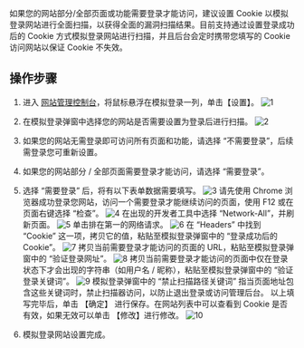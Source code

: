 如果您的网站部分/全部页面或功能需要登录才能访问，建议设置 Cookie 以模拟登录网站进行全面扫描，以获得全面的漏洞扫描结果。目前支持通过设置登录成功后的 Cookie 方式模拟登录网站进行扫描，并且后台会定时携带您填写的 Cookie 访问网站以保证 Cookie 不失效。
## 操作步骤
1. 进入 [网站管理控制台](https://console.cloud.tencent.com/cws)，将鼠标悬浮在模拟登录一列，单击【设置】。 
 ![1](https://main.qcloudimg.com/raw/a1d2ce5f051ce5c5edea55c5c9a718cd.png)
 
2. 在模拟登录弹窗中选择您的网站是否需要设置为登录后进行扫描。 
 ![2](https://main.qcloudimg.com/raw/8e9eb3d39b48d58861b839a398fa3c14.png)
  1. 如果您的网站无需登录即可访问所有页面和功能，请选择 “不需要登录”，后续需登录您可重新设置。 
  2. 如果您的网站部分 / 全部页面需要登录才能访问，请选择 “需要登录”。
  
3. 选择 “需要登录” 后，将有以下表单数据需要填写。 
 ![3](https://main.qcloudimg.com/raw/e4fb20e4fae2b2a4c245cabdd2e8941c.png)
请先使用 Chrome 浏览器成功登录您网站，访问一个需要登录才能继续访问的页面，使用 F12 或在页面右键选择 “检查”。 
 ![4](https://main.qcloudimg.com/raw/b128773adc226045ecfed7bab21f2221.png)
在出现的开发者工具中选择 “Network-All”，并刷新页面。 
 ![5](https://main.qcloudimg.com/raw/66814551607b3691a13dd13c1ec147c4.png)
单击排在第一的网络请求。 
 ![6](https://main.qcloudimg.com/raw/59e5e8784948b8342b4af5c1f5119b92.png)
在 “Headers” 中找到 “Cookie” 这一项，拷贝它的值，粘贴至模拟登录弹窗中的 “登录成功后的 Cookie”。 
 ![7](https://main.qcloudimg.com/raw/8b0b9d6d2d70374f61692e850e561f59.png)
拷贝当前需要登录才能访问的页面的 URL，粘贴至模拟登录弹窗中的 “验证登录网址”。 
 ![8](https://main.qcloudimg.com/raw/7aa476ff541c7edf73957a82269208d9.png)
拷贝当前需要登录才能访问的页面中仅在登录状态下才会出现的字符串（如用户名 / 昵称），粘贴至模拟登录弹窗中的 “验证登录关键词”。 
 ![9](https://main.qcloudimg.com/raw/146acf1e5e43561fce1a4ff0b35113b6.png)
模拟登录弹窗中的 “禁止扫描路径关键词” 指当页面地址包含这些关键词时，禁止扫描器访问，以防止退出登录或访问管理后台。 
以上填写完毕后，单击 【确定】 进行保存。在网站列表中可以查看到 Cookie 是否有效，如果无效可以单击 【修改】进行修改。 
 ![10](https://main.qcloudimg.com/raw/ebe625c03825827935ad85c9463eecb5.png)
 
4. 模拟登录网站设置完成。
